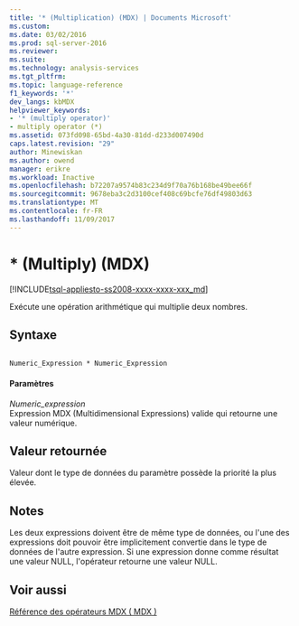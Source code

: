 ```yaml
---
title: '* (Multiplication) (MDX) | Documents Microsoft'
ms.custom: 
ms.date: 03/02/2016
ms.prod: sql-server-2016
ms.reviewer: 
ms.suite: 
ms.technology: analysis-services
ms.tgt_pltfrm: 
ms.topic: language-reference
f1_keywords: '*'
dev_langs: kbMDX
helpviewer_keywords:
- '* (multiply operator)'
- multiply operator (*)
ms.assetid: 073fd098-65bd-4a30-81dd-d233d007490d
caps.latest.revision: "29"
author: Minewiskan
ms.author: owend
manager: erikre
ms.workload: Inactive
ms.openlocfilehash: b72207a9574b83c234d9f70a76b168be49bee66f
ms.sourcegitcommit: 9678eba3c2d3100cef408c69bcfe76df49803d63
ms.translationtype: MT
ms.contentlocale: fr-FR
ms.lasthandoff: 11/09/2017
---
```

# <a name="-multiply-mdx"></a>* (Multiply) (MDX)
[!INCLUDE[tsql-appliesto-ss2008-xxxx-xxxx-xxx_md](../includes/tsql-appliesto-ss2008-xxxx-xxxx-xxx-md.md)]

  Exécute une opération arithmétique qui multiplie deux nombres.  
  
## <a name="syntax"></a>Syntaxe  
  
```  
  
Numeric_Expression * Numeric_Expression  
```  
  
#### <a name="parameters"></a>Paramètres  
 *Numeric_expression*  
 Expression MDX (Multidimensional Expressions) valide qui retourne une valeur numérique.  
  
## <a name="return-value"></a>Valeur retournée  
 Valeur dont le type de données du paramètre possède la priorité la plus élevée.  
  
## <a name="remarks"></a>Notes  
 Les deux expressions doivent être de même type de données, ou l'une des expressions doit pouvoir être implicitement convertie dans le type de données de l'autre expression. Si une expression donne comme résultat une valeur NULL, l'opérateur retourne une valeur NULL.  
  
## <a name="see-also"></a>Voir aussi  
 [Référence des opérateurs MDX &#40; MDX &#41;](../mdx/mdx-operator-reference-mdx.md)  
  
  
